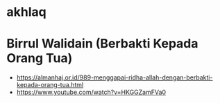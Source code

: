 # akhlaq

# Birrul Walidain (Berbakti Kepada Orang Tua)
* https://almanhaj.or.id/989-menggapai-ridha-allah-dengan-berbakti-kepada-orang-tua.html
* https://www.youtube.com/watch?v=HKGGZamFVa0
